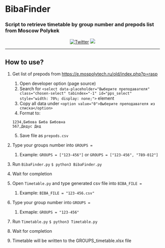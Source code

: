 # BibaFinder
### Script to retrieve timetable by group number and prepods list from Moscow Polykek
<div style="width:100%;text-align:center;">
    <p align="center">
        <a href="https://twitter.com/f33rni"><img alt="Twitter" src="https://img.shields.io/twitter/url?label=My%20twitter&style=social&url=https%3A%2F%2Ftwitter.com%2Ff33rni" ></a>
        <img src="https://badges.frapsoft.com/os/v1/open-source.png?v=103" >
    </p>
</div>

----------

## How to use?

1. Get list of prepods from https://e.mospolytech.ru/old/index.php?p=rasp
    1. Open developer option (page source)
    2. Search for `<select data-placeholder="Выберите преподавателя" class="chosen-select" tabindex="-1" id="pps_select" style="width: 70%; display: none;">` element
    3. Copy all data under `<option value="0">Выберите преподавателя из списка</option>`
    4. Format to:
    ```
    1234,Бибова Биба Бибовна
    567,Дедус Дед
    ```
    5. Save file as `prepods.csv`

2. Type your groups number into `GROUPS =`
    1. Example: `GROUPS = ["123-456"]` or `GROUPS = ["123-456", "789-012"]`

3. Run `BibaFinder.py` `$ python3 BibaFinder.py`

4. Wait for completion

5. Open `Timetable.py` and type generated csv file into `BIBA_FILE =`
    1. Example: `BIBA_FILE = "123-456.csv"`

6. Type your group number into `GROUPS =`
    1. Exmaple: `GROUPS = "123-456"`

7. Run `Timetable.py` `$ python3 Timetable.py`

8. Wait for completion

9. Timetable will be written to the GROUPS_timetable.xlsx file
